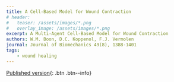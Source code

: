 ```yaml
---
title: A Cell-Based Model for Wound Contraction
# header: 
#   teaser: /assets/images/*.png
#   overlay_image: /assets/images/*.png
excerpt: A Multi-Agent Cell-Based Model for Wound Contraction
authors: W.M. Boon, D.C. Koppenol, F.J. Vermolen
journal: Journal of Biomechanics 49(8), 1388-1401
tags: 
    - wound healing
---
```


[Published version](https://doi.org/10.1016/j.jbiomech.2015.11.058){: .btn .btn--info}
<!-- [ArXiv (open access)](){: .btn .btn--success} -->
